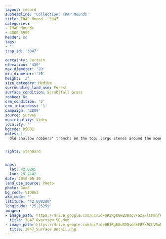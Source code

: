 ```yaml
---
layout: record
subheadline: 'Collection: TRAP Mounds'
title: TRAP Mound - 3047
categories:
- TRAP Mounds
- 3000-3999
header: no
tags:
- ''
trap_id: '3047'

certainty: Certain
elevation: '430'
max_diameter: '20'
min_diameter: '20'
height: '3'
size_category: Medium
surrounding_land_use: Forest
surface_condition: Scrub|Tall Grass
robbed: No
crm_condition: '2'
crm_intactness: '1'
campaign: '2009'
source: Survey
municipality: Viden
locality: ''
bgcode: DS001
notes: |-
  Old shallow robbers' trenchs on the top; large stones around the mound.


rights: standard


maps:
  lat: 42.6285
  lon: 25.2442
date: 2018-05-16
land_use_source: Photo
photo: Good
bg_code: VID062
akb_code: ''
latitude: '42.608208'
longitude: '25.25259'
images:
- image_path: https://drive.google.com/uc?id=0B3Rg88wZDQscVFozZFlCMmhfOVU
  title: 3047_Overview_SE.dng
- image_path: https://drive.google.com/uc?id=0B3Rg88wZDQscdkFBZk9CLVBuMjQ
  title: 3047_Surface Detail.dng
---
```


